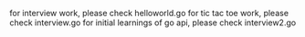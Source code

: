 for interview work, please check helloworld.go
for tic tac toe work, please check interview.go
for initial learnings of go api, please check interview2.go
